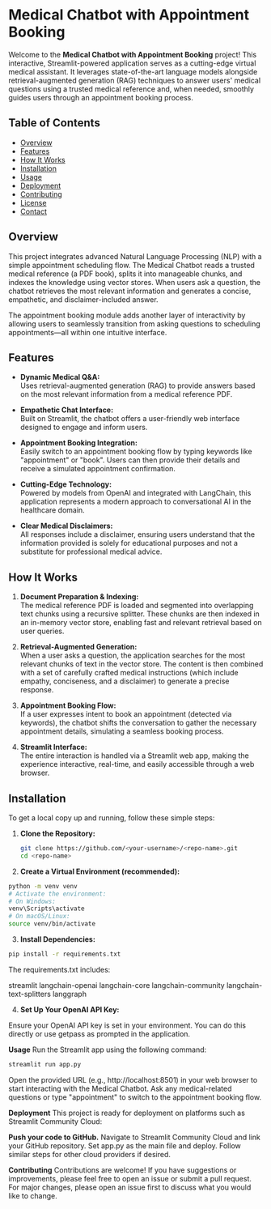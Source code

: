 # Medical Chatbot with Appointment Booking

Welcome to the **Medical Chatbot with Appointment Booking** project! This interactive, Streamlit-powered application serves as a cutting-edge virtual medical assistant. It leverages state-of-the-art language models alongside retrieval-augmented generation (RAG) techniques to answer users' medical questions using a trusted medical reference and, when needed, smoothly guides users through an appointment booking process.

## Table of Contents
- [Overview](#overview)
- [Features](#features)
- [How It Works](#how-it-works)
- [Installation](#installation)
- [Usage](#usage)
- [Deployment](#deployment)
- [Contributing](#contributing)
- [License](#license)
- [Contact](#contact)

## Overview

This project integrates advanced Natural Language Processing (NLP) with a simple appointment scheduling flow. The Medical Chatbot reads a trusted medical reference (a PDF book), splits it into manageable chunks, and indexes the knowledge using vector stores. When users ask a question, the chatbot retrieves the most relevant information and generates a concise, empathetic, and disclaimer-included answer.

The appointment booking module adds another layer of interactivity by allowing users to seamlessly transition from asking questions to scheduling appointments—all within one intuitive interface.

## Features

- **Dynamic Medical Q&A:**  
  Uses retrieval-augmented generation (RAG) to provide answers based on the most relevant information from a medical reference PDF.
  
- **Empathetic Chat Interface:**  
  Built on Streamlit, the chatbot offers a user-friendly web interface designed to engage and inform users.
  
- **Appointment Booking Integration:**  
  Easily switch to an appointment booking flow by typing keywords like "appointment" or "book". Users can then provide their details and receive a simulated appointment confirmation.
  
- **Cutting-Edge Technology:**  
  Powered by models from OpenAI and integrated with LangChain, this application represents a modern approach to conversational AI in the healthcare domain.
  
- **Clear Medical Disclaimers:**  
  All responses include a disclaimer, ensuring users understand that the information provided is solely for educational purposes and not a substitute for professional medical advice.

## How It Works

1. **Document Preparation & Indexing:**  
   The medical reference PDF is loaded and segmented into overlapping text chunks using a recursive splitter. These chunks are then indexed in an in-memory vector store, enabling fast and relevant retrieval based on user queries.

2. **Retrieval-Augmented Generation:**  
   When a user asks a question, the application searches for the most relevant chunks of text in the vector store. The content is then combined with a set of carefully crafted medical instructions (which include empathy, conciseness, and a disclaimer) to generate a precise response.

3. **Appointment Booking Flow:**  
   If a user expresses intent to book an appointment (detected via keywords), the chatbot shifts the conversation to gather the necessary appointment details, simulating a seamless booking process.

4. **Streamlit Interface:**  
   The entire interaction is handled via a Streamlit web app, making the experience interactive, real-time, and easily accessible through a web browser.

## Installation

To get a local copy up and running, follow these simple steps:

1. **Clone the Repository:**

   ```bash
   git clone https://github.com/<your-username>/<repo-name>.git
   cd <repo-name>
   ```
2. **Create a Virtual Environment (recommended):**

  ```bash
  python -m venv venv
  # Activate the environment:
  # On Windows:
  venv\Scripts\activate
  # On macOS/Linux:
  source venv/bin/activate
  ```
3. **Install Dependencies:**

  ```bash
  pip install -r requirements.txt
  ```

  The requirements.txt includes:
  
  streamlit
  langchain-openai
  langchain-core
  langchain-community
  langchain-text-splitters
  langgraph

4. **Set Up Your OpenAI API Key:**

  Ensure your OpenAI API key is set in your environment. You can do this directly or use getpass as prompted in the application.

**Usage**
  Run the Streamlit app using the following command:
  
  ```bash
  streamlit run app.py
  ```
  Open the provided URL (e.g., http://localhost:8501) in your web browser to start interacting with the Medical Chatbot. Ask any medical-related questions or type "appointment" to switch to the appointment booking flow.

**Deployment**
  This project is ready for deployment on platforms such as Streamlit Community Cloud:

**Push your code to GitHub.**
  Navigate to Streamlit Community Cloud and link your GitHub repository.
  Set app.py as the main file and deploy.
  Follow similar steps for other cloud providers if desired.

**Contributing**
  Contributions are welcome! If you have suggestions or improvements, please feel free to open an issue or submit a pull request. For major changes, please open an issue first to discuss what you would like to change.

